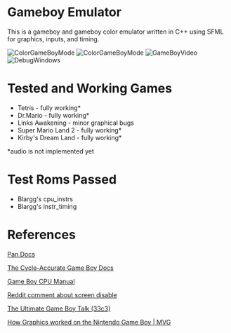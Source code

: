 # Gameboy Emulator
This is a gameboy and gameboy color emulator written in C++ using SFML for graphics, inputs, and timing.  

![ColorGameBoyMode](https://raw.githubusercontent.com/rC5HUaxv9j/GameboyEmulator/master/ScreenShots/EZ0CD5oIpv.png)
![ColorGameBoyMode](https://raw.githubusercontent.com/rC5HUaxv9j/GameboyEmulator/master/ScreenShots/HmqN77LLFV.png)
![GameBoyVideo](https://raw.githubusercontent.com/rC5HUaxv9j/GameboyEmulator/master/ScreenShots/jw2vyUk991.gif)
![DebugWindows](https://raw.githubusercontent.com/rC5HUaxv9j/GameboyEmulator/master/ScreenShots/M30EvgIInP.png)

# Tested and Working Games

* Tetris - fully working\*
* Dr.Mario - fully working\*
* Links Awakening - minor graphical bugs
* Super Mario Land 2 - fully working\*
* Kirby's Dream Land - fully working\*

\*audio is not implemented yet

# Test Roms Passed
* Blargg's cpu_instrs
* Blargg's instr_timing

# References
[Pan Docs](https://gbdev.io/pandocs/)

[The Cycle-Accurate Game Boy Docs](https://raw.githubusercontent.com/AntonioND/giibiiadvance/master/docs/TCAGBD.pdf)

[Game Boy CPU Manual](http://marc.rawer.de/Gameboy/Docs/GBCPUman.pdf)

[Reddit comment about screen disable](https://www.reddit.com/r/Gameboy/comments/a1c8h0/what_happens_when_a_gameboy_screen_is_disabled/eap4f8c/)

[The Ultimate Game Boy Talk (33c3)](https://www.youtube.com/watch?v=HyzD8pNlpwI)

[How Graphics worked on the Nintendo Game Boy | MVG](https://www.youtube.com/watch?v=zQE1K074v3s)
